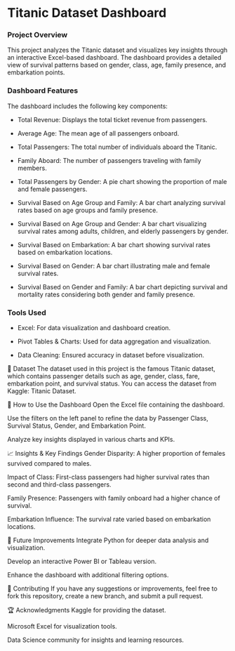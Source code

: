 
# Titanic Dataset Dashboard

### Project Overview

This project analyzes the Titanic dataset and visualizes key insights through an interactive Excel-based dashboard. The dashboard provides a detailed view of survival patterns based on gender, class, age, family presence, and embarkation points.

### Dashboard Features

The dashboard includes the following key components:

- Total Revenue: Displays the total ticket revenue from passengers.

- Average Age: The mean age of all passengers onboard.

- Total Passengers: The total number of individuals aboard the Titanic.

- Family Aboard: The number of passengers traveling with family members.

- Total Passengers by Gender: A pie chart showing the proportion of male and female passengers.

- Survival Based on Age Group and Family: A bar chart analyzing survival rates based on age groups and family presence.

- Survival Based on Age Group and Gender: A bar chart visualizing survival rates among adults, children, and elderly passengers by gender.

- Survival Based on Embarkation: A bar chart showing survival rates based on embarkation locations.

- Survival Based on Gender: A bar chart illustrating male and female survival rates.

- Survival Based on Gender and Family: A bar chart depicting survival and mortality rates considering both gender and family presence.

### Tools Used

- Excel: For data visualization and dashboard creation.

- Pivot Tables & Charts: Used for data aggregation and visualization.

- Data Cleaning: Ensured accuracy in dataset before visualization.

📂 Dataset
The dataset used in this project is the famous Titanic dataset, which contains passenger details such as age, gender, class, fare, embarkation point, and survival status. You can access the dataset from Kaggle: Titanic Dataset.

🚀 How to Use the Dashboard
Open the Excel file containing the dashboard.

Use the filters on the left panel to refine the data by Passenger Class, Survival Status, Gender, and Embarkation Point.

Analyze key insights displayed in various charts and KPIs.

📈 Insights & Key Findings
Gender Disparity: A higher proportion of females survived compared to males.

Impact of Class: First-class passengers had higher survival rates than second and third-class passengers.

Family Presence: Passengers with family onboard had a higher chance of survival.

Embarkation Influence: The survival rate varied based on embarkation locations.

🔮 Future Improvements
Integrate Python for deeper data analysis and visualization.

Develop an interactive Power BI or Tableau version.

Enhance the dashboard with additional filtering options.

🤝 Contributing
If you have any suggestions or improvements, feel free to fork this repository, create a new branch, and submit a pull request.

🏆 Acknowledgments
Kaggle for providing the dataset.

Microsoft Excel for visualization tools.

Data Science community for insights and learning resources.




